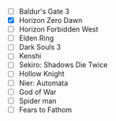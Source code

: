 - [ ] Baldur's Gate 3
- [x] Horizon Zero Dawn
- [ ] Horizon Forbidden West
- [ ] Elden Ring
- [ ] Dark Souls 3
- [ ] Kenshi
- [ ] Sekiro: Shadows Die Twice
- [ ] Hollow Knight
- [ ] Nier: Automata
- [ ] God of War
- [ ] Spider man
- [ ] Fears to Fathom
